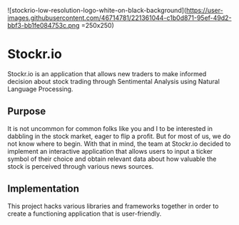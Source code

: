 
![stockrio-low-resolution-logo-white-on-black-background](https://user-images.githubusercontent.com/46714781/221361044-c1b0d871-95ef-49d2-bbf3-bb1fe084753c.png =250x250)


# Stockr.io

Stockr.io is an application that allows new traders to make informed decision about stock trading through Sentimental Analysis using Natural Language Processing.

## Purpose

It is not uncommon for common folks like you and I to be interested in dabbling in the stock market, eager to flip a profit. But for most of us, we do not know where to begin. With that in mind, the team at Stockr.io decided to implement an interactive application that allows users to input a ticker symbol of their choice and obtain relevant data about how valuable the stock is perceived through various news sources.


## Implementation

This project hacks various libraries and frameworks together in order to create a functioning application that is user-friendly.

